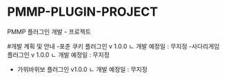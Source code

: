 # PMMP-PLUGIN-PROJECT
PMMP 플러그인 개발 - 프로젝트

#개발 계획 및 안내
-포춘 쿠키 플러그인 v 1.0.0
   ㄴ 개발 예정일 : 무지정
-사다리게임 플러그인 v 1.0.0
    ㄴ 개발 예정일 : 무지정
- 가위바위보 플러그인 v1.0.0
       ㄴ 개발 예정일 : 무지정
